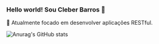 ### Hello world! Sou Cleber Barros 👋



🔭 Atualmente focado em desenvolver aplicações RESTful.




![Anurag's GitHub stats](https://github-readme-stats.vercel.app/api?username=cleberbarros1&show_icons=true&theme=merko)



<!--
**cleberbarros1/cleberbarros1** is a ✨ _special_ ✨ repository because its `README.md` (this file) appears on your GitHub profile.

Here are some ideas to get you started:

- 🔭 I’m currently working on ...
- 🌱 I’m currently learning ...
- 👯 I’m looking to collaborate on ...
- 🤔 I’m looking for help with ...
- 💬 Ask me about ...
- 📫 How to reach me: ...
- 😄 Pronouns: ...
- ⚡ Fun fact: ...
-->
